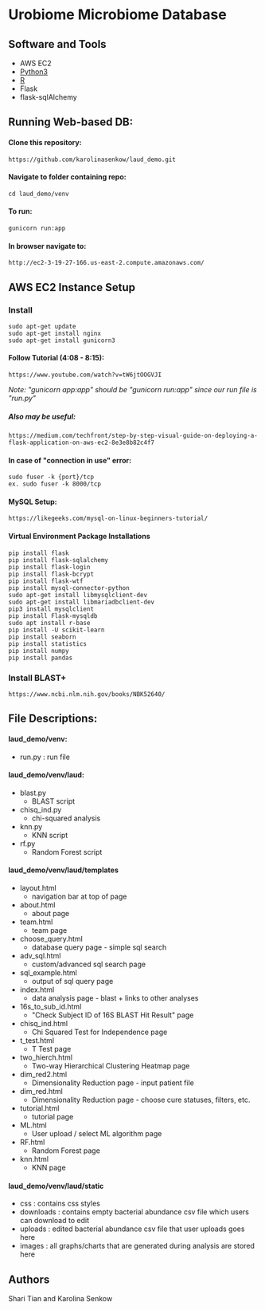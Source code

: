 # Urobiome Microbiome Database

## Software and Tools
* AWS EC2
* [Python3](https://www.python.org/downloads/)
* [R](https://www.r-project.org/)
* Flask
* flask-sqlAlchemy

## Running Web-based DB:

#### Clone this repository:
	https://github.com/karolinasenkow/laud_demo.git
  
#### Navigate to folder containing repo:
	cd laud_demo/venv
  
#### To run:
	gunicorn run:app
  
#### In browser navigate to:
	http://ec2-3-19-27-166.us-east-2.compute.amazonaws.com/
	
## AWS EC2 Instance Setup
    
### Install
    sudo apt-get update
    sudo apt-get install nginx
    sudo apt-get install gunicorn3
#### Follow Tutorial (4:08 - 8:15):
    https://www.youtube.com/watch?v=tW6jtOOGVJI
*Note: "gunicorn app:app" should be "gunicorn run:app" since our run file is "run.py"*
  
##### Also may be useful:
    https://medium.com/techfront/step-by-step-visual-guide-on-deploying-a-flask-application-on-aws-ec2-8e3e8b82c4f7

#### In case of "connection in use" error:
    sudo fuser -k {port}/tcp
    ex. sudo fuser -k 8000/tcp
    
#### MySQL Setup:
    https://likegeeks.com/mysql-on-linux-beginners-tutorial/
  
#### Virtual Environment Package Installations
    pip install flask
    pip install flask-sqlalchemy 
    pip install flask-login
    pip install flask-bcrypt
    pip install flask-wtf
    pip install mysql-connector-python
    sudo apt-get install libmysqlclient-dev
    sudo apt-get install libmariadbclient-dev
    pip3 install mysqlclient
    pip install Flask-mysqldb
    sudo apt install r-base
    pip install -U scikit-learn
    pip install seaborn
    pip install statistics
    pip install numpy
    pip install pandas
    
### Install BLAST+
    https://www.ncbi.nlm.nih.gov/books/NBK52640/
    
## File Descriptions:
#### laud_demo/venv:
* run.py : run file

#### laud_demo/venv/laud:

* blast.py
    * BLAST script
* chisq_ind.py
    * chi-squared analysis
* knn.py
    * KNN script
* rf.py
    * Random Forest script

#### laud_demo/venv/laud/templates
* layout.html
    * navigation bar at top of page
* about.html
    * about page
* team.html
    * team page
 * choose_query.html
     * database query page - simple sql search
 * adv_sql.html
     * custom/advanced sql search page
 * sql_example.html
     * output of sql query page
 * index.html
     * data analysis page - blast + links to other analyses
 * 16s_to_sub_id.html
     * "Check Subject ID of 16S BLAST Hit Result" page
  * chisq_ind.html
      * Chi Squared Test for Independence page
  * t_test.html
      * T Test page
 * two_hierch.html
     * Two-way Hierarchical Clustering Heatmap page
 * dim_red2.html
     * Dimensionality Reduction page - input patient file
 * dim_red.html
     * Dimensionality Reduction page - choose cure statuses, filters, etc.
 * tutorial.html
     * tutorial page
* ML.html
    * User upload / select ML algorithm page
 * RF.html
     * Random Forest page
 * knn.html
     * KNN page

#### laud_demo/venv/laud/static
* css : contains css styles
* downloads : contains empty bacterial abundance csv file which users can download to edit
* uploads : edited bacterial abundance csv file that user uploads goes here
* images : all graphs/charts that are generated during analysis are stored here
    
## Authors
Shari Tian and Karolina Senkow
